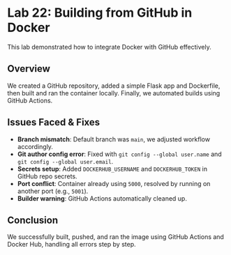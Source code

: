 # Lab 22: Building from GitHub in Docker

This lab demonstrated how to integrate Docker with GitHub effectively.

## Overview
We created a GitHub repository, added a simple Flask app and Dockerfile, then built and ran the container locally. Finally, we automated builds using GitHub Actions.

## Issues Faced & Fixes
- **Branch mismatch**: Default branch was `main`, we adjusted workflow accordingly.
- **Git author config error**: Fixed with `git config --global user.name` and `git config --global user.email`.
- **Secrets setup**: Added `DOCKERHUB_USERNAME` and `DOCKERHUB_TOKEN` in GitHub repo secrets.
- **Port conflict**: Container already using `5000`, resolved by running on another port (e.g., `5001`).
- **Builder warning**: GitHub Actions automatically cleaned up.

## Conclusion
We successfully built, pushed, and ran the image using GitHub Actions and Docker Hub, handling all errors step by step.
